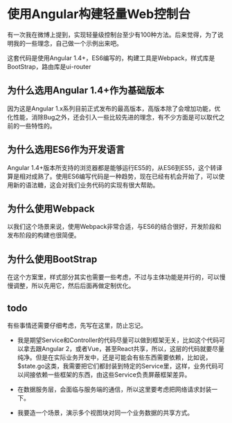 使用Angular构建轻量Web控制台
====

有一次我在微博上提到，实现轻量级控制台至少有100种方法。后来觉得，为了说明我的一些理念，自己做一个示例出来吧。

这套代码是使用Angular 1.4+，ES6编写的，构建工具是Webpack，样式库是BootStrap，路由库是ui-router

## 为什么选用Angular 1.4+作为基础版本

因为这是Angular 1.x系列目前正式发布的最高版本，高版本除了会增加功能，优化性能，消除Bug之外，还会引入一些比较先进的理念，有不少方面是可以取代之前的一些特性的。

## 为什么选用ES6作为开发语言

Angular 1.4+版本所支持的浏览器都是能够运行ES5的，从ES6到ES5，这个转译算是相对成熟了。使用ES6编写代码是一种趋势，现在已经有机会开始了，可以使用新的语法糖，这会对我们业务代码的实现有很大帮助。

## 为什么使用Webpack

以我们这个场景来说，使用Webpack非常合适，与ES6的结合很好，开发阶段和发布阶段的构建也很简便。

## 为什么使用BootStrap

在这个方案里，样式部分其实也需要一些考虑，不过与主体功能是并行的，可以慢慢调整，所以先用它，然后后面再做定制优化。

## todo

有些事情还需要仔细考虑，先写在这里，防止忘记。

- 我是期望Service和Controller的代码尽量可以做到框架无关，比如这个代码可以拿去跟Angular 2，或者Vue，甚至React共享，所以，这层的代码就要尽量纯净。但是在实际业务开发中，还是可能会有些东西需要依赖，比如说，$state.go这类，我需要把它们都封装到特定的Service里，这样，业务代码可以间接依赖一些框架的东西，由这些Service负责屏蔽框架差异。

- 在数据服务层，会面临与服务端的通信，所以这里要考虑把网络请求封装一下。

- 我要造一个场景，演示多个视图块对同一个业务数据的共享方式。
